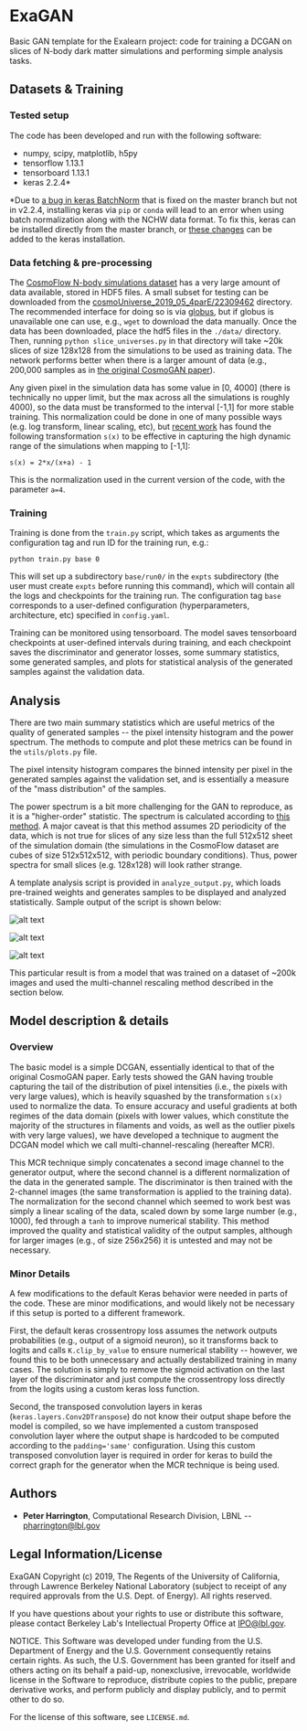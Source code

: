 
# ExaGAN

Basic GAN template for the Exalearn project: code for training a DCGAN on slices of N-body dark matter simulations and performing simple analysis tasks.

## Datasets & Training

### Tested setup
The code has been developed and run with the following software:
* numpy, scipy, matplotlib, h5py
* tensorflow 1.13.1
* tensorboard 1.13.1
* keras 2.2.4\*

\*Due to [a bug in keras BatchNorm](https://github.com/keras-team/keras/issues/10648) that is fixed on the master branch but not in v2.2.4, installing keras via `pip` or `conda`  will lead to an error when using batch normalization along with the NCHW data format. To fix this, keras can be installed directly from the master branch, or [these changes](https://github.com/keras-team/keras/commit/e3a2f7d29f2f1c21ecc978bd0038b1d1330d33c2) can be added to the keras installation.

### Data fetching & pre-processing

The [CosmoFlow N-body simulations dataset](https://portal.nersc.gov/project/m3363/) has a very large amount of data available, stored in HDF5 files. A small subset for testing can be downloaded from the  [cosmoUniverse_2019_05_4parE/22309462](https://portal.nersc.gov/project/m3363/cosmoUniverse_2019_05_4parE/22309462/) directory. The recommended interface for doing so is via [globus](https://app.globus.org/file-manager?origin_id=f59a3318-df18-11e9-b5de-0ef30f6b83a8&origin_path=%2F22309462%2F), but if globus is unavailable one can use, e.g., `wget` to download the data manually. Once the data has been downloaded, place the hdf5 files in the `./data/` directory. Then, running `python slice_universes.py` in that directory will take ~20k slices of size 128x128 from the simulations to be used as training data. The network performs better when there is a larger amount of data (e.g., 200,000 samples as in [the original CosmoGAN paper](https://arxiv.org/pdf/1706.02390.pdf)).

Any given pixel in the simulation data has some value in \[0, 4000\] (there is technically no upper limit, but the max across all the simulations is roughly 4000), so the data must be transformed to the interval \[-1,1\] for more stable training. This normalization could be done in one of many possible ways (e.g. log transform, linear scaling, etc), but [ recent work](https://arxiv.org/abs/1801.09070) has found the following transformation `s(x)` to be effective in capturing the high dynamic range of the simulations when mapping to \[-1,1\]:

```s(x) = 2*x/(x+a) - 1```

This is the normalization used in the current version of the code, with the parameter `a=4`.

### Training

Training is done from the `train.py` script, which takes as arguments the configuration tag and run ID for the training run, e.g.:
```
python train.py base 0
```
This will set up a subdirectory `base/run0/` in the `expts` subdirectory (the user must create `expts` before running this command), which will contain all the logs and checkpoints for the training run. The configuration tag `base` corresponds to a user-defined configuration (hyperparameters, architecture, etc) specified in `config.yaml`.

Training can be monitored using tensorboard. The model saves tensorboard checkpoints at user-defined intervals during training, and each checkpoint saves the discriminator and generator losses,  some summary statistics, some generated samples, and plots for statistical analysis of the generated samples against the validation data.

## Analysis
 There are two main summary statistics which are useful metrics of the quality of generated samples -- the pixel intensity histogram and the power spectrum. The methods to compute and plot these metrics can be found in the `utils/plots.py` file. 

The pixel intensity histogram compares the binned intensity per pixel in the generated samples against the validation set, and is essentially a measure of the "mass distribution" of the samples. 

The power spectrum is a bit more challenging for the GAN to reproduce, as it is a "higher-order" statistic. The spectrum is calculated according to [this method](https://www.astrobetter.com/blog/2010/03/03/fourier-transforms-of-images-in-python/). A major caveat is that this method assumes 2D periodicity of the data, which is not true for slices of any size less than the full 512x512 sheet of the simulation domain (the simulations in the CosmoFlow dataset are cubes of size 512x512x512, with periodic boundary conditions). Thus, power spectra for small slices (e.g. 128x128) will look rather strange.
 
A template analysis script is provided in `analyze_output.py`, which loads pre-trained weights and generates samples to be displayed and analyzed statistically. Sample output of the script is shown below:

![alt text](https://raw.githubusercontent.com/pzharrington/ExaGAN/master/sample_images/generated_images.png)

![alt text](https://raw.githubusercontent.com/pzharrington/ExaGAN/master/sample_images/pixel_intensity.png)

![alt text](https://raw.githubusercontent.com/pzharrington/ExaGAN/master/sample_images/power_spectrum.png)

This particular result is from a model that was trained on a dataset of ~200k images and used the multi-channel rescaling method described in the section below.


## Model description & details

### Overview
The basic model is a simple DCGAN, essentially identical to that of the original CosmoGAN paper.  Early tests showed the GAN having trouble capturing the tail of the distribution of pixel intensities (i.e., the pixels with very large values), which is heavily squashed by the transformation `s(x)` used to normalize the data. To ensure accuracy and useful gradients at both regimes of the data domain (pixels with lower values, which constitute the majority of the structures in filaments and voids, as well as the outlier pixels with very large values), we have developed a technique to augment the DCGAN model which we call multi-channel-rescaling (hereafter MCR). 

This MCR technique simply concatenates a second image channel to the generator output, where the second channel is a different normalization of the data in the generated sample. The discriminator is then trained with the 2-channel images (the same transformation is applied to the training data). The normalization for the second channel which seemed to work best was simply a linear scaling of the data, scaled down by some large number (e.g., 1000), fed through a `tanh` to improve numerical stability. This method improved the quality and statistical validity of the output samples, although for larger images (e.g., of size 256x256) it is untested and may not be necessary.

### Minor Details 
A few modifications to the default Keras behavior were needed in parts of the code. These are minor modifications, and would likely not be necessary if this setup is ported to a different framework.

First, the default keras crossentropy loss assumes the network outputs probabilities (e.g., output of a sigmoid neuron), so it transforms back to logits and calls `K.clip_by_value`  to ensure numerical stability -- however, we found this to be both unnecessary and actually destabilized training in many cases. The solution is simply to remove the sigmoid activation on the last layer of the discriminator and just compute the crossentropy loss directly from the logits using a custom keras loss function.

Second, the transposed convolution layers in keras (`keras.layers.Conv2DTranspose`) do not know their output shape before the model is compiled, so we have implemented a custom transposed convolution layer where the output shape is hardcoded to be computed according to the `padding='same'` configuration. Using this custom transposed convolution layer is required in order for keras to build the correct graph for the generator when the MCR technique is being used.

## Authors

* **Peter Harrington**,  Computational Research Division, LBNL  -- pharrington@lbl.gov

## Legal Information/License

ExaGAN Copyright (c) 2019, The Regents of the University of California, through Lawrence Berkeley National Laboratory (subject to receipt of any required approvals from the U.S. Dept. of Energy).  All rights reserved.

If you have questions about your rights to use or distribute this software, please contact Berkeley Lab's Intellectual Property Office at IPO@lbl.gov.

NOTICE.  This Software was developed under funding from the U.S. Department of Energy and the U.S. Government consequently retains certain rights. As such, the U.S. Government has been granted for itself and others acting on its behalf a paid-up, nonexclusive, irrevocable, worldwide license in the Software to reproduce, distribute copies to the public, prepare derivative works, and perform publicly and display publicly, and to permit other to do so.

For the license of this software, see `LICENSE.md`.

